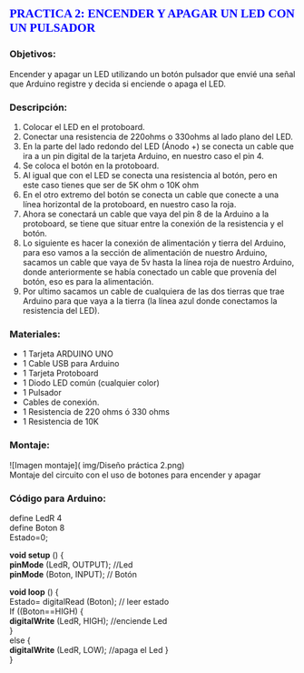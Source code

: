 ## <span style="color:blue; font-family:Times New Roman; ">  **PRACTICA 2: ENCENDER Y APAGAR UN LED CON UN PULSADOR**</spam>

### **Objetivos:**
Encender y apagar un LED utilizando un botón pulsador que envié una señal que Arduino registre y decida si enciende o apaga el LED.

### **Descripción:**
1.	Colocar el LED en el protoboard.
2.	Conectar una resistencia de 220ohms o 330ohms al lado plano del LED.
3.	En la parte del lado redondo del LED (Ánodo +) se conecta un cable que ira a un pin digital de la tarjeta Arduino, en nuestro caso el pin 4.
4.	Se coloca el botón en la protoboard.
5.	Al igual que con el LED se conecta una resistencia al botón, pero en este caso tienes que ser de 5K ohm o 10K ohm
6.	En el otro extremo del botón se conecta un cable que conecte a una línea horizontal de la protoboard, en nuestro caso la roja.
7.	Ahora se conectará un cable que vaya del pin 8 de la Arduino a la protoboard, se tiene que situar entre la conexión de la resistencia y el botón.
8.	Lo siguiente es hacer la conexión de alimentación y tierra del Arduino, para eso vamos a la sección de alimentación de nuestro Arduino, sacamos un cable que vaya de 5v hasta la línea roja de nuestro Arduino, donde anteriormente se había conectado un cable que provenía del botón, eso es para la alimentación.
9.	Por ultimo sacamos un cable de cualquiera de las dos tierras que trae Arduino para que vaya a la tierra (la línea azul donde conectamos la resistencia del LED).

### **Materiales:**
-	1 Tarjeta ARDUINO UNO
-	1 Cable USB para Arduino
-	1 Tarjeta Protoboard
-	1 Diodo LED común (cualquier color)
-	1 Pulsador
-	Cables de conexión. 
-	1 Resistencia de 220 ohms ó 330 ohms
-	1 Resistencia de 10K

### **Montaje:**
![Imagen montaje]( img/Diseño práctica 2.png)    
Montaje del circuito con el uso de botones para encender y apagar

### **Código para Arduino:**

define LedR 4   
define Boton 8    
Estado=0;    

**void setup** ()  {    
  **pinMode** (LedR, OUTPUT); //Led     
  **pinMode** (Boton, INPUT); // Botón  
  
**void loop** () {    
  Estado= digitalRead (Boton); // leer estado    
   If ((Boton==HIGH) {    
    **digitalWrite** (LedR, HIGH); //enciende Led    
  }   
else {   
    **digitalWrite** (LedR, LOW); //apaga el Led  }   
}    
